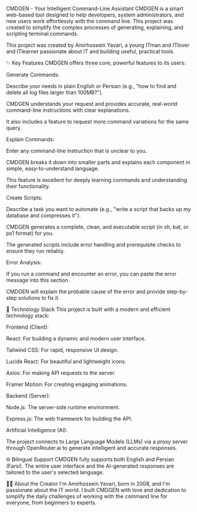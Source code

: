 CMDGEN - Your Intelligent Command-Line Assistant
CMDGEN is a smart web-based tool designed to help developers, system administrators, and new users work effortlessly with the command line. This project was created to simplify the complex processes of generating, explaining, and scripting terminal commands.

This project was created by Amirhossein Yavari, a young ITman and ITlover and ITlearner passionate about IT and building useful, practical tools.

✨ Key Features
CMDGEN offers three core, powerful features to its users:

Generate Commands:

Describe your needs in plain English or Persian (e.g., "how to find and delete all log files larger than 100MB?").

CMDGEN understands your request and provides accurate, real-world command-line instructions with clear explanations.

It also includes a feature to request more command variations for the same query.

Explain Commands:

Enter any command-line instruction that is unclear to you.

CMDGEN breaks it down into smaller parts and explains each component in simple, easy-to-understand language.

This feature is excellent for deeply learning commands and understanding their functionality.

Create Scripts:

Describe a task you want to automate (e.g., "write a script that backs up my database and compresses it").

CMDGEN generates a complete, clean, and executable script (in sh, bat, or ps1 format) for you.

The generated scripts include error handling and prerequisite checks to ensure they run reliably.

Error Analysis:

If you run a command and encounter an error, you can paste the error message into this section.

CMDGEN will explain the probable cause of the error and provide step-by-step solutions to fix it.

🚀 Technology Stack
This project is built with a modern and efficient technology stack:

Frontend (Client):

React: For building a dynamic and modern user interface.

Tailwind CSS: For rapid, responsive UI design.

Lucide React: For beautiful and lightweight icons.

Axios: For making API requests to the server.

Framer Motion: For creating engaging animations.

Backend (Server):

Node.js: The server-side runtime environment.

Express.js: The web framework for building the API.

Artificial Intelligence (AI):

The project connects to Large Language Models (LLMs) via a proxy server through OpenRouter.ai to generate intelligent and accurate responses.

🌐 Bilingual Support
CMDGEN fully supports both English and Persian (Farsi). The entire user interface and the AI-generated responses are tailored to the user's selected language.

👨‍💻 About the Creator
I'm Amirhossein Yavari, born in 2008, and I'm passionate about the IT world. I built CMDGEN with love and dedication to simplify the daily challenges of working with the command line for everyone, from beginners to experts.
